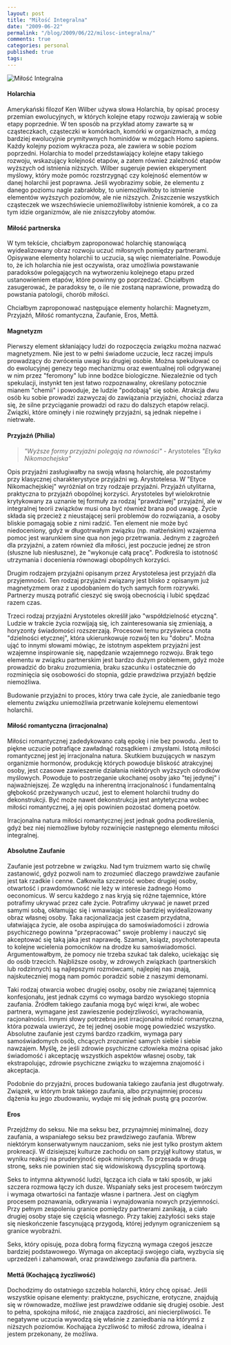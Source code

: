```yaml
---
layout: post
title: "Miłość Integralna"
date: "2009-06-22"
permalink: "/blog/2009/06/22/milosc-integralna/"
comments: true
categories: personal
published: true
tags: 
---
```


<img src="/images/illustrations/milosc-integralna.png" title="Miłość Integralna">

<!-- more -->

#### Holarchia
Amerykański filozof Ken Wilber używa słowa Holarchia, by opisać procesy przemian ewolucyjnych, w których kolejne etapy rozwoju zawierają w sobie etapy poprzednie. W ten sposób na przykład atomy zawarte są w cząsteczkach, cząsteczki w komórkach, komórki w organizmach, a mózg bardziej ewolucyjnie prymitywnych hominidów w mózgach Homo sapiens. Każdy kolejny poziom wykracza poza, ale zawiera w sobie poziom poprzedni. Holarchia to model przedstawiający kolejne etapy takiego rozwoju, wskazujący kolejność etapów, a zatem również zależność etapów wyższych od istnienia niższych. Wilber sugeruje pewien eksperyment myślowy, który może pomóc rozstrzygnąć czy kolejność elementów w danej holarchii jest poprawna. Jeśli wyobrazimy sobie, że elementu z danego poziomu nagle zabrakłoby, to uniemożliwiłoby to istnienie elementów wyższych poziomów, ale nie niższych. Zniszczenie wszystkich cząsteczek we wszechświecie uniemożliwiłoby istnienie komórek, a co za tym idzie organizmów, ale nie zniszczyłoby atomów.


#### Miłość partnerska
W tym tekście, chciałbym zaproponować holarchię stanowiącą wyidealizowany obraz rozwoju uczuć miłosnych pomiędzy partnerami. Opisywane elementy holarchii to uczucia, są więc niematerialne. Powoduje to, że ich holarchia nie jest oczywista, oraz umożliwia powstawanie paradoksów polegających na wytworzeniu kolejnego etapu przed ustanowieniem etapów, które powinny go poprzedzać. Chciałbym zasugerować, że paradoksy te, o ile nie zostaną naprawione, prowadzą do powstania patologii, chorób miłości.

Chciałbym zaproponować następujące elementy holarchii: Magnetyzm, Przyjaźń, Miłość romantyczna, Zaufanie, Eros, Mettā.



#### Magnetyzm
Pierwszy element skłaniający ludzi do rozpoczęcia związku można nazwać magnetyzmem. Nie jest to w pełni świadome uczucie, lecz raczej impuls prowadzący do zwrócenia uwagi ku drugiej osobie. Można spekulować co do ewolucyjnej genezy tego mechanizmu oraz ewentualnej roli odgrywanej w nim przez "feromony" lub inne bodźce biologiczne. Niezależnie od tych spekulacji, instynkt ten jest łatwo rozpoznawalny, określany potocznie mianem "chemii" i powoduje, że ludzie "podobają" się sobie. Atrakcja dwu osób ku sobie prowadzi zazwyczaj do zawiązania przyjaźni, chociaż zdarza się, że silne przyciąganie prowadzi od razu do dalszych etapów relacji. Związki, które ominęły i nie rozwinęły przyjaźni, są jednak niepełne i nietrwałe.

#### Przyjaźń (Philia)
> *"Wyższe formy przyjaźni polegają na równości"* - Arystoteles *"Etyka Nikomachejska"*

Opis przyjaźni zasługiwałby na swoją własną holarchię, ale pozostańmy przy klasycznej charakterystyce przyjaźni wg. Arystotelesa. W "Etyce Nikomachejskiej" wyróżniał on trzy rodzaje przyjaźni. Przyjaźń utylitarna, praktyczna to przyjaźń obopólnej korzyści. Arystoteles był wielokrotnie krytykowany za uznanie tej formuły za rodzaj "prawdziwej" przyjaźni, ale w integralnej teorii związków musi ona być również brana pod uwagę. Życie składa się przecież z nieustającej serii problemów do rozwiązania, a osoby bliskie pomagają sobie z nimi radzić. Ten element nie może być niedoceniony, gdyż w długotrwałym związku (np. małżeńskim) wzajemna pomoc jest warunkiem sine qua non jego przetrwania. Jednym z zagrożeń dla przyjaźni, a zatem również dla miłości, jest poczucie jednej ze stron (słuszne lub niesłuszne), że "wykonuje całą pracę". Podkreśla to istotność utrzymania i docenienia równowagi obopólnych korzyści. 

Drugim rodzajem przyjaźni opisanym przez Arystotelesa jest przyjaźń dla przyjemności. Ten rodzaj przyjaźni związany jest blisko z opisanym już magnetyzmem oraz z upodobaniem do tych samych form rozrywki. Partnerzy muszą potrafić cieszyć się swoją obecnością i lubić spędzać razem czas.

Trzeci rodzaj przyjaźni Arystoteles określił jako "współdzielność etyczną". Ludzie w trakcie życia rozwijają się, ich zainteresowania się zmieniają, a horyzonty świadomości rozszerzają. Procesowi temu przyświeca cnota "dzielności etycznej", która ukierunkowuje rozwój ten ku "dobru". Można ująć to innymi słowami mówiąc, że istotnym aspektem przyjaźni jest wzajemne inspirowanie się, napędzanie wzajemnego rozwoju. Brak tego elementu w związku partnerskim jest bardzo dużym problemem, gdyż może prowadzić do braku zrozumienia, braku szacunku i ostatecznie do rozminięcia się osobowości do stopnia, gdzie prawdziwa przyjaźń będzie niemożliwa.

Budowanie przyjaźni to proces, który trwa całe życie, ale zaniedbanie tego elementu związku uniemożliwia przetrwanie kolejnemu elementowi holarchii.


#### Miłość romantyczna (irracjonalna)
Miłości romantycznej zadedykowano całą epokę i nie bez powodu. Jest to piękne uczucie potrafiące zawładnąć rozsądkiem i zmysłami. Istotą miłości romantycznej jest jej irracjonalna natura. Skutkiem buzujących w naszym organizmie hormonów, produkcję których powoduje bliskość atrakcyjnej osoby, jest czasowe zawieszenie działania niektórych wyższych ośrodków myślowych. Powoduje to postrzeganie ukochanej osoby jako "tej jedynej" i najważniejszej. Ze względu na inherentną irracjonalność i fundamentalną głębokość przeżywanych uczuć, jest to element holarchii trudny do dekonstrukcji. Być może nawet dekonstrukcja jest antytetyczna wobec miłości romantycznej, a jej opis powinien pozostać domeną poetów.

Irracjonalna natura miłości romantycznej jest jednak godna podkreślenia, gdyż bez niej niemożliwe byłoby rozwinięcie następnego elementu miłości integralnej.


#### Absolutne Zaufanie
Zaufanie jest potrzebne w związku. Nad tym truizmem warto się chwilę zastanowić, gdyż pozwoli nam to zrozumieć dlaczego prawdziwe zaufanie jest tak rzadkie i cenne. Całkowita szczerość wobec drugiej osoby, otwartość i prawdomówność nie leży w interesie żadnego Homo oeconomicus. W sercu każdego z nas kryją się różne tajemnice, które potrafimy ukrywać przez całe życie. Potrafimy ukrywać je nawet przed samymi sobą, okłamując się i wmawiając sobie bardziej wyidealizowany obraz własnej osoby. Taka racjonalizacja jest czasem przydatna, ułatwiająca życie, ale osoba aspirująca do samoświadomości i zdrowia psychicznego powinna "przepracować" swoje problemy i nauczyć się akceptować się taką jaka jest naprawdę. Szaman, ksiądz, psychoterapeuta to kolejne wcielenia pomocników na drodze ku samoświadomości. Argumentowałbym, że pomocy nie trzeba szukać tak daleko, uciekając się do osób trzecich. Najbliższe osoby, w zdrowych związkach (partnerskich lub rodzinnych) są najlepszymi rozmówcami, najlepiej nas znają, najskuteczniej mogą nam pomóc poradzić sobie z naszymi demonami. 

Taki rodzaj otwarcia wobec drugiej osoby, osoby nie związanej tajemnicą konfesjonału, jest jednak czymś co wymaga bardzo wysokiego stopnia zaufania. Źródłem takiego zaufania mogą być więzi krwi, ale wobec partnera, wymagane jest zawieszenie podejrzliwości, wyrachowania, racjonalności. Innymi słowy potrzebna jest irracjonalna miłość romantyczna, która pozwala uwierzyć, że tej jednej osobie mogę powiedzieć wszystko. Absolutne zaufanie jest czymś bardzo rzadkim, wymaga pary samoświadomych osób, chcących zrozumieć samych siebie i siebie nawzajem. Myślę, że jeśli zdrowie psychiczne człowieka można opisać jako świadomość i akceptację wszystkich aspektów własnej osoby, tak ekstrapolując, zdrowie psychiczne związku to wzajemna znajomość i akceptacja.

Podobnie do przyjaźni, proces budowania takiego zaufania jest długotrwały. Związek, w którym brak takiego zaufania, albo przynajmniej procesu dążenia ku jego zbudowaniu, wydaje mi się jednak pustą grą pozorów.


#### Eros
Przejdźmy do seksu. Nie ma seksu bez, przynajmniej minimalnej, dozy zaufania, a wspaniałego seksu bez prawdziwego zaufania. Wbrew niektórym konserwatywnym nauczaniom, seks nie jest tylko prostym aktem prokreacji. W dzisiejszej kulturze zachodu on sam przyjął kultowy status, w wyniku reakcji na pruderyjność epok minionych. To przesada w drugą stronę, seks nie powinien stać się widowiskową dyscypliną sportową. 

Seks to intymna aktywność ludzi, łącząca ich ciała w taki sposób, w jaki szczera rozmowa łączy ich dusze. Wspaniały seks jest procesem twórczym i wymaga otwartości na fantazje własne i partnera. Jest on ciągłym procesem poznawania, odkrywania i wynajdowania nowych przyjemności. Przy pełnym zespoleniu granice pomiędzy partnerami zanikają, a ciało drugiej osoby staje się częścią własnego. Przy takiej zażyłości seks staje się nieskończenie fascynującą przygodą, której jedynym ograniczeniem są granice wyobraźni.

Seks, który opisuję, poza dobrą formą fizyczną wymaga czegoś jeszcze bardziej podstawowego. Wymaga on akceptacji swojego ciała, wyzbycia się uprzedzeń i zahamowań, oraz prawdziwego zaufania dla partnera.


#### Mettā (Kochającą życzliwość)
Dochodzimy do ostatniego szczebla holarchii, który chcę opisać. Jeśli wszystkie opisane elementy: praktyczne, psychiczne, erotyczne, znajdują się w równowadze, możliwe jest prawdziwe oddanie się drugiej osobie. Jest to pełna, spokojna miłość, nie znająca zazdrości, ani niecierpliwości. Te negatywne uczucia wywodzą się właśnie z zaniedbania na którymś z niższych poziomów. Kochająca życzliwość to miłość zdrowa, idealna i jestem przekonany, że możliwa.